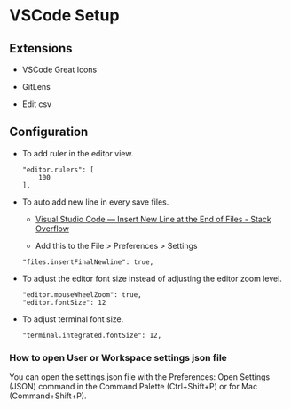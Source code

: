 # VSCode Setup

## Extensions

- VSCode Great Icons

- GitLens

- Edit csv

## Configuration

- To add ruler in the editor view.

    ```text
    "editor.rulers": [
        100
    ],
    ```

- To auto add new line in every save files.

  - [Visual Studio Code — Insert New Line at the End of Files - Stack Overflow](https://stackoverflow.com/questions/44704968/visual-studio-code-insert-new-line-at-the-end-of-files)

  - Add this to the File > Preferences > Settings

   ```text
   "files.insertFinalNewline": true,
   ```

- To adjust the editor font size instead of adjusting the editor zoom level.

  ```text
  "editor.mouseWheelZoom": true,
  "editor.fontSize": 12
  ```

- To adjust terminal font size.

  ```text
  "terminal.integrated.fontSize": 12,
  ```
### How to open User or Workspace settings json file

You can open the settings.json file with the Preferences: Open Settings (JSON) command in the Command Palette (Ctrl+Shift+P) or for Mac (Command+Shift+P).
